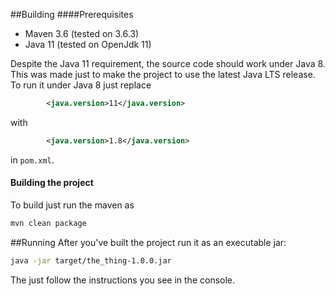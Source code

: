 ##Building
####Prerequisites
 * Maven 3.6 (tested on 3.6.3)
 * Java 11 (tested on OpenJdk 11)

Despite the Java 11 requirement, the source code should work under Java 8. This was made just to make the project to use the latest Java LTS release. To run it under Java 8 just replace
```xml
        <java.version>11</java.version>
```
with
```xml
        <java.version>1.8</java.version>
```
in `pom.xml`.
#### Building the project
To build just run the maven as
```bash
mvn clean package
```

##Running
After you've built the project run it as an executable jar:
```bash
java -jar target/the_thing-1.0.0.jar
```
The just follow the instructions you see in the console.